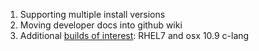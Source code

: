 1. Supporting multiple install versions
2. Moving developer docs into github wiki
3. Additional [builds of interest](http://builds.mantidproject.org/view/Develop%20Builds/): RHEL7 and osx 10.9 c-lang
